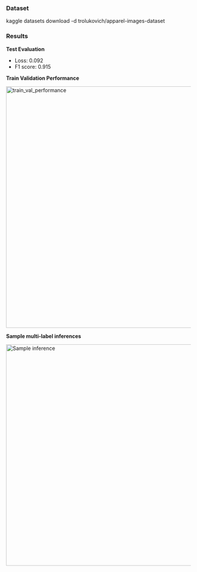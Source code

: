 ### Dataset
kaggle datasets download -d trolukovich/apparel-images-dataset

### Results
**Test Evaluation**
- Loss: 0.092
- F1 score: 0.915

**Train Validation Performance**

<img width="658" alt="train_val_performance" src="https://github.com/user-attachments/assets/c8f5bcb3-0e1c-4117-a869-f3e96127bceb">

**Sample multi-label inferences**

<img width="603" alt="Sample inference" src="https://github.com/user-attachments/assets/62f7f36c-ab9e-4f00-b5e6-2f4b4feb26cb">


